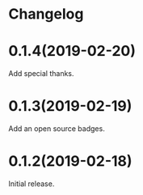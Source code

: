 # Changelog

# 0.1.4(2019-02-20)
Add special thanks.

# 0.1.3(2019-02-19)
Add an open source badges.

# 0.1.2(2019-02-18)
Initial release.
